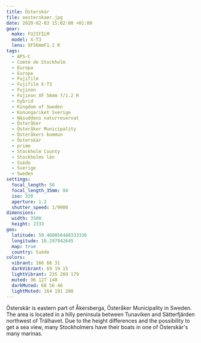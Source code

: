 ```yaml
---
title: Österskär
file: oesterskaer.jpg
date: 2020-02-03 15:02:00 +01:00
gear:
  make: FUJIFILM
  model: X-T3
  lens: XF56mmF1.2 R
tags:
  - APS-C
  - Comté de Stockholm
  - Europa
  - Europe
  - Fujifilm
  - Fujifilm X-T3
  - Fujinon
  - Fujinon XF 56mm f/1.2 R
  - hybrid
  - Kingdom of Sweden
  - Konungariket Sverige
  - Näsuddens naturreservat
  - Österåker
  - Österåker Municipality
  - Österåkers kommun
  - Österskär
  - prime
  - Stockholm County
  - Stockholms län
  - Suède
  - Sverige
  - Sweden
settings:
  focal_length: 56
  focal_length_35mm: 84
  iso: 320
  aperture: 1.2
  shutter_speed: 1/9000
dimensions:
  width: 3500
  height: 2333
geo:
  latitude: 59.460056488333336
  longitude: 18.297942645
  map: true
  country: Suède
colors:
  vibrant: 166 66 31
  darkVibrant: 69 19 15
  lightVibrant: 235 209 179
  muted: 96 127 148
  darkMuted: 68 56 46
  lightMuted: 164 191 208
---
```


Österskär is eastern part of Åkersberga, Österåker Municipality in Sweden. The area is located in a hilly peninsula between Tunaviken and Sätterfjärden northwest of Trälhavet. Due to the height differences and the possibility to get a sea view, many Stockholmers have their boats in one of Österskär's many marinas.
